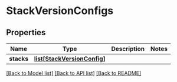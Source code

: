 # StackVersionConfigs

## Properties
Name | Type | Description | Notes
------------ | ------------- | ------------- | -------------
**stacks** | [**list[StackVersionConfig]**](StackVersionConfig.md) |  | 

[[Back to Model list]](../README.md#documentation-for-models) [[Back to API list]](../README.md#documentation-for-api-endpoints) [[Back to README]](../README.md)



